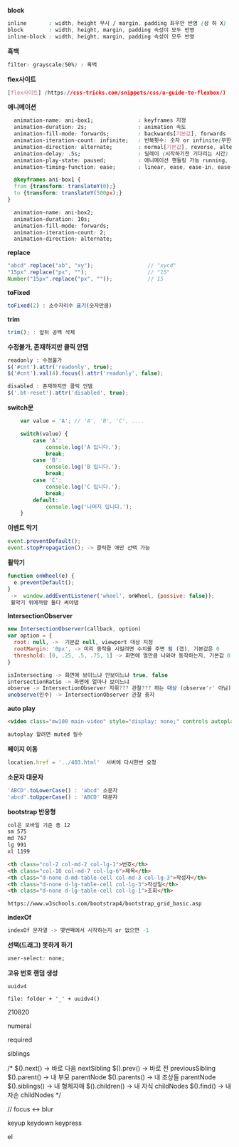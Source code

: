 **block**
```css
inline       : width, height 무시 / margin, padding 좌우만 반영 (상 하 X)
block        : width, height, margin, padding 속성이 모두 반영
inline-block : width, height, margin, padding 속성이 모두 반영
```
**흑백**
```css
filter: grayscale(50%) : 흑백
```
**flex사이트**
```css
[flex사이트] (https://css-tricks.com/snippets/css/a-guide-to-flexbox/)
```
**애니메이션**
```css
  animation-name: ani-box1;              : keyframes 지정 
  animation-duration: 2s;                : animation 속도 
  animation-fill-mode: forwards;         : backwards[기본값], forwards 
  animation-iteration-count: infinite;   : 반복횟수: 숫자 or infinite(무한) 
  animation-direction: alternate;        : normal[기본값], reverse, alternate
  animation-delay: .5s;                  : 딜레이 (시작하기전 기다리는 시간) 
  animation-play-state: paused;          : 애니메이션 핸들링 가능 running, paused (동작, 멈춤)
  animation-timing-function: ease;       : linear, ease, ease-in, ease-out, ease-in-out (가속도 : 점점 빠르게, 느리게 등등)

  @keyframes ani-box1 {
  from {transform: translateY(0);}
  to {transform: translateY(500px);}
}

  animation-name: ani-box2;
  animation-duration: 10s;
  animation-fill-mode: forwards;
  animation-iteration-count: 2;
  animation-direction: alternate;
```
**replace**
```js
"abcd".replace("ab", "xy");					// "xycd"
"15px".replace("px", "");					// "15"
Number("15px".replace("px", ""));			// 15
```
**toFixed**
```js
toFixed(2) : 소수자리수 표기(숫자만큼)
```
**trim**
```js
trim(); : 앞뒤 공백 삭제
```
**수정불가, 존재하지만 클릭 안댐**
```js
readonly : 수정불가
$('#cnt').attr('readonly', true);
$('#cnt').val(4).focus().attr('readonly', false);

disabled : 존재하지만 클릭 안댐
$('.bt-reset').attr('disabled', true);
```
**switch문**
```js
	var value = 'A'; // 'A', 'B', 'C', ....

	switch(value) {
		case 'A':
			console.log('A 입니다.');
			break;
		case 'B':
			console.log('B 입니다.');
			break;
		case 'C':
			console.log('C 입니다.');
			break;
		default:
			console.log('나머지 입니다.');
	}
```
**이벤트 막기**
```js
event.preventDefault();
event.stopPropagation(); -> 클릭한 애만 선택 가능
```
**휠막기**
```js
function onWheel(e) {
  e.preventDefault();   
}
 ->  window.addEventListener('wheel', onWheel, {passive: false}); 
 휠막기 위에꺼랑 둘다 써야댐
```
**IntersectionObserver**
```js
new IntersectionObserver(callback, option)
var option = {
  root: null, ->  기본값 null, viewport 대상 지정
  rootMargin: '0px', -> 미리 동작을 시킬려면 수치를 주면 됨 (갭), 기본값은 0
  threshold: [0, .25, .5, .75, 1] -> 화면에 얼만큼 나와야 동작하는지, 기본값 0 전체 1 반 .5
}

isIntersecting -> 화면에 보이느냐 안보이느냐 true, false
intersectionRatio -> 화면에 얼마나 보이느냐
observe -> IntersectionObserver 지휘??? 관찰??? 하는 대상 (observe'r' 아님)
unobserve(인수) -> IntersectionObserver 관찰 중지
```
**auto play**
```html
<video class="mw100 main-video" style="display: none;" controls autoplay muted loop></video>

autoplay 할려면 muted 필수
```
**페이지 이동**
```js
location.href = '../403.html'  서버에 다시한번 요청
```
**소문자 대문자**
```js
'ABCD'.toLowerCase() : 'abcd' 소문자
'abcd'.toUpperCase() : 'ABCD' 대문자
```
**bootstrap 반응형**
```html
col은 모바일 기준 총 12
sm 575
md 767
lg 991
xl 1199

<th class="col-2 col-md-2 col-lg-1">번호</th>
<th class="col-10 col-md-7 col-lg-6">제목</th>
<th class="d-none d-md-table-cell col-md-3 col-lg-3">작성자</th>
<th class="d-none d-lg-table-cell col-lg-3">작성일</th>
<th class="d-none d-lg-table-cell col-lg-1">조회</th>

https://www.w3schools.com/bootstrap4/bootstrap_grid_basic.asp
```
**indexOf**
```js
indexOf 문자열 -> 몇번째에서 시작하는지 or 없으면 -1
```
**선택(드래그) 못하게 하기**
```css
user-select: none;
```
**고유 번호 랜덤 생성**
```
uuidv4

file: folder + '_' + uuidv4()
```


210820

numeral

required

siblings

/* 
$().next()        -> 바로 다음        nextSibling
$().prev()        -> 바로 전          previousSibling
$().parent()      -> 내 부모          parentNode
$().parents()     -> 내 조상들        parentNode
$().siblings()    -> 내 형제자매
$().children()    -> 내 자식          childNodes
$().find()        -> 내 자손          childNodes
*/

   //  focus <-> blur

keyup
keydown
keypress

el